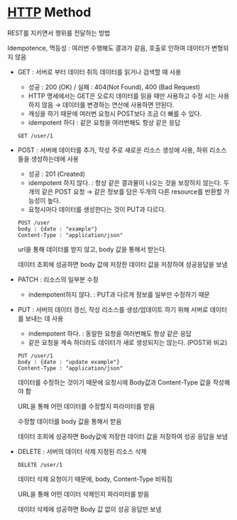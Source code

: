 # [HTTP](CS/CN/HTTP.md) Method

REST를 지키면서 행위를 전달하는 방법

Idempotence, 멱등성 : 여러번 수행해도 결과가 같음, 호출로 인하여 데이터가 변형되지 않음

-   GET : 서버로 부터 데이터 취득 데이터를 읽거나 검색할 때 사용
    
    -   성공 : 200 (OK) / 실패 : 404(Not Found), 400 (Bad Request)
    -   HTTP 명세에서는 GET은 오로지 데이터를 읽을 때만 사용하고 수정 시는 사용하지 않음 → 데이터를 변경하는 연산에 사용하면 안된다.
    -   캐싱을 하기 때문에 여러번 요청시 POST보다 조금 더 빠를 수 있다.
    -   idempotent 하다 : 같은 요청을 여러번해도 항상 같은 응답
    
    ```
    GET /user/1
    ```
    
-   POST : 서버에 데이터를 추가, 작성 주로 새로운 리소스 생성에 사용, 하위 리소스들을 생성하는데에 사용
    
    -   성공 : 201 (Created)
    -   idempotent 하지 않다. : 항상 같은 결과물이 나오는 것을 보장하지 않는다. 두 개의 같은 POST 요청 → 같은 정보를 담은 두개의 다른 resource를 반환할 가능성이 높다.
    -   요청시마다 데이터를 생성한다는 것이 PUT과 다르다.
    
    ```
    POST /user
    body : {date : "example"}
    Content-Type : "application/json"
    ```
    
    url을 통해 데이터를 받지 않고, body 값을 통해서 받는다.
    
    데이터 조회에 성공하면 body 값에 저장한 데이터 값을 저장하여 성공응답을 보냄
    
-   PATCH : 리소스의 일부분 수정
    
    -   indempotent하지 않다. : PUT과 다르게 정보를 일부만 수정하기 때문
-   PUT : 서버의 데이터 갱신, 작성 리소스를 생성/업데이트 하기 위해 서버로 데이터를 보내는 데 사용
    
    -   indempotent 하다. : 동알한 요청을 여러번해도 항상 같은 응답
    -   같은 요청을 계속 하더라도 데이터가 새로 생성되지는 않는다. (POST와 비교)
    
    ```
    PUT /user/1
    body : {date : "update example"}
    Content-Type : "application/json"
    ```
    
    데이터를 수정하는 것이기 때문에 요청시에 Body값과 Content-Type 값을 작성해야 함
    
    URL을 통해 어떤 데이터를 수정할지 파라미터를 받음
    
    수정할 데이터를 body 값을 통해서 받음
    
    데이터 조회에 성공하면 Body값에 저장한 데이터 값을 저장하여 성공 응답을 보냄
    
-   DELETE : 서버의 데이터 삭제 지정된 리소스 삭제
    
    ```
    DELETE /user/1
    ```
    
    데이터 삭제 요청이기 때문에, body, Content-Type 비워짐
    
    URL을 통해 어떤 데이터 삭제인지 파라미터를 받음
    
    데이터 삭제에 성공하면 Body 값 없이 성공 응답만 보냄